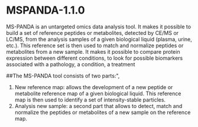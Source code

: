 # MSPANDA-1.1.0
MS-PANDA is an untargeted omics data analysis tool.
It makes it possible to build a set of reference peptides or metabolites,
detected by CE/MS or LC/MS, from the analysis samples of a given biological liquid (plasma, urine, etc.).
This reference set is then used to match and normalize peptides or metabolites from a new sample.
It makes it possible to compare protein expression between different conditions,
to look for possible biomarkers associated with a pathology, a condition, a treatment
 
##The MS-PANDA tool consists of two parts:",
1. New reference map: allows the development of a new peptide or metabolite reference map of a given biological liquid.
This reference map is then used to identify a set of intensity-stable particles.
2. Analysis new sample: a second part that allows to detect, match and normalize the peptides or metabolites of a new sample on the reference map.
